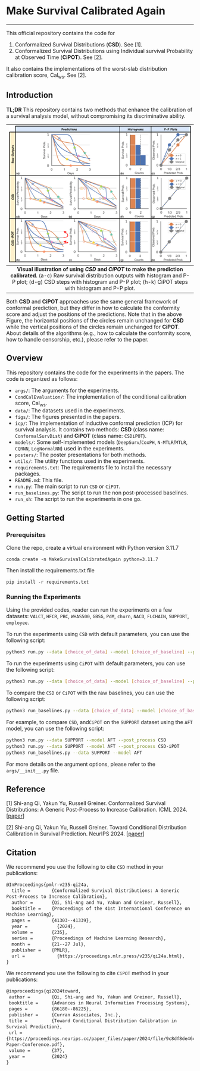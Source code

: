 # Make Survival Calibrated Again

---

This official repository contains the code for
1. Conformalized Survival Distributions (**CSD**). See [1].
2. Conformalized Survival Distributions using Individual survival Probability at Observed Time (**CiPOT**). See [2].

It also contains the implementations of the worst-slab distribution calibration score, $\text{Cal}_{\text{ws}}$. See [2]. 

## Introduction

**TL;DR** This repository contains two methods that enhance the calibration of a survival analysis model, without compromising its discriminative ability.

|                                                                                                                ![compare](methods_illust.png)                                                                                                                | 
|:------------------------------------------------------------------------------------------------------------------------------------------------------------------------------------------------------------------------------------------------------------:| 
| **Visual illustration of using *CSD* and *CiPOT* to make the prediction calibrated.** (a-c) Raw survival distribution outputs with histogram and P-P plot; (d-g) CSD steps with histogram and P-P plot; (h-k) CiPOT steps with histogram and P-P plot. |

Both **CSD** and **CiPOT** approaches use the same general framework of conformal prediction, but they differ in
how to calculate the conformity score and adjust the positions of the predictions. Note that in the above Figure,
the horizontal positions of the circles remain unchanged for **CSD** while the vertical positions of the
circles remain unchanged for **CiPOT**.
About details of the algorithms (e.g., how to calculate the conformity score, how to handle censorship, etc.), please refer to the paper.

## Overview

This repository contains the code for the experiments in the papers. The code is organized as follows:
- `args/`: The arguments for the experiments.
- `CondCalEvaluation/`: The implementation of the conditional calibration score, $\text{Cal}_{\text{ws}}$.
- `data/`: The datasets used in the experiments.
- `figs/`: The figures presented in the papers.
- `icp/`: The implementation of inductive conformal prediction (ICP) for survival analysis. It contains two methods: **CSD** (class name: `ConformalSurvDist`) and **CiPOT** (class name: `CSDiPOT`).
- `models/`: Some self-implemented models (`DeepSurv`/`CoxPH`, `N-MTLR`/`MTLR`, `CQRNN`, `LogNormalNN`) used in the experiments.
- `posters/`: The poster presentations for both methods.
- `utils/`: The utility functions used in the experiments.
- `requirements.txt`: The requirements file to install the necessary packages.
- `README.md`: This file.
- `run.py`: The main script to run `CSD` or `CiPOT`.
- `run_baselines.py`: The script to run the non post-processed baselines.
- `run_sh`: The script to run the experiments in one go.



## Getting Started


### Prerequisites

Clone the repo, create a virtual environment with Python version 3.11.7

```
conda create -n MakeSurvivalCalibratedAgain python=3.11.7
```
Then install the requirements.txt file
```
pip install -r requirements.txt
```


### Running the Experiments

Using the provided codes, reader can run the experiments on a few datasets: `VALCT`, `HFCR`, `PBC`, `WHAS500`,  `GBSG`, `PdM`, `churn`, `NACD`, `FLCHAIN`, `SUPPORT`, `employee`. 

To run the experiments using `CSD` with default parameters, you can use the following script:
```bash
python3 run.py --data [choice_of_data] --model [choice_of_baseline] --post_process CSD
```

To run the experiments using `CiPOT` with default parameters, you can use the following script:
```bash
python3 run.py --data [choice_of_data] --model [choice_of_baseline] --post_process CSD-iPOT
```

To compare the `CSD` or `CiPOT` with the raw baselines, you can use the following script:
```bash
python3 run_baselines.py --data [choice_of_data] --model [choice_of_baseline]
```

For example, to compare `CSD`, and`CiPOT` on the `SUPPORT` dataset using the `AFT` model, you can use the following script:
```bash
python3 run.py --data SUPPORT --model AFT --post_process CSD
python3 run.py --data SUPPORT --model AFT --post_process CSD-iPOT
python3 run_baselines.py --data SUPPORT --model AFT
```

For more details on the argument options, please refer to the `args/__init__.py` file.

## Reference
[1] Shi-ang Qi, Yakun Yu, Russell Greiner. Conformalized Survival Distributions: A Generic Post-Process to Increase Calibration. ICML 2024. [[paper](https://proceedings.mlr.press/v235/qi24a.html)]

[2] Shi-ang Qi, Yakun Yu, Russell Greiner. Toward Conditional Distribution Calibration in Survival Prediction. NeurIPS 2024. [[paper]([https://openreview.net/forum?id=l8XnqbQYBK](https://proceedings.neurips.cc/paper_files/paper/2024/hash/9c8df8de46c1a1b39b30b9f74be69c02-Abstract-Conference.html))]

## Citation

We recommend you use the following to cite `CSD` method in your publications:

```
@InProceedings{pmlr-v235-qi24a,
  title =        {Conformalized Survival Distributions: A Generic Post-Process to Increase Calibration},
  author =       {Qi, Shi-Ang and Yu, Yakun and Greiner, Russell},
  booktitle = 	 {Proceedings of the 41st International Conference on Machine Learning},
  pages = 	     {41303--41339},
  year = 	       {2024},
  volume = 	     {235},
  series = 	     {Proceedings of Machine Learning Research},
  month = 	     {21--27 Jul},
  publisher =    {PMLR},
  url = 	       {https://proceedings.mlr.press/v235/qi24a.html},
}
```

We recommend you use the following to cite `CiPOT` method in your publications:
```
@inproceedings{qi2024toward,
 author =        {Qi, Shi-ang and Yu, Yakun and Greiner, Russell},
 booktitle =     {Advances in Neural Information Processing Systems},
 pages =         {86180--86225},
 publisher =     {Curran Associates, Inc.},
 title =         {Toward Conditional Distribution Calibration in Survival Prediction},
 url =           {https://proceedings.neurips.cc/paper_files/paper/2024/file/9c8df8de46c1a1b39b30b9f74be69c02-Paper-Conference.pdf},
 volume =        {37},
 year =          {2024}
}
```

